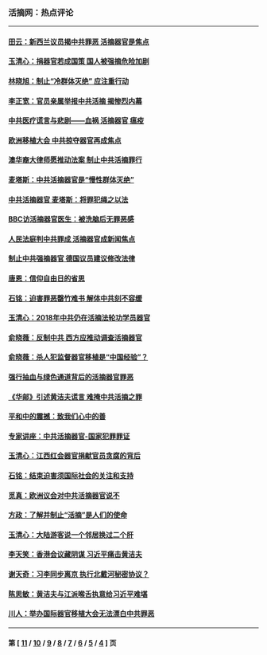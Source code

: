 ### 活摘网：热点评论
---
#### [田云：新西兰议员揭中共罪恶 活摘器官是焦点](../../pages/nf5879/n13070629.md?09050430) 
#### [玉清心：捐器官若成国策 国人被强摘危险加剧](../../pages/nf5879/n12802713.md?09050430) 
#### [林晓旭：制止“冷群体灭绝” 应注重行动](../../pages/nf5879/n12779736.md?09050430) 
#### [李正宽：官员亲属举报中共活摘 揭惨烈内幕](../../pages/nf5879/n12684490.md?09050430) 
#### [中共医疗谎言与悲剧——血祸 活摘器官 瘟疫](../../pages/nf5879/n12372103.md?09050430) 
#### [欧洲移植大会 中共掠夺器官再成焦点](../../pages/nf5879/n11538883.md?09050430) 
#### [澳华裔大律师愿推动法案 制止中共活摘罪行](../../pages/nf5879/n11377039.md?09050430) 
#### [麦塔斯：中共活摘器官是“慢性群体灭绝”](../../pages/nf5879/n11350529.md?09050430) 
#### [中共活摘器官 麦塔斯：将罪犯绳之以法](../../pages/nf5879/n11347973.md?09050430) 
#### [BBC访活摘器官医生：被洗脑后无罪恶感](../../pages/nf5879/n11335935.md?09050430) 
#### [人民法庭判中共罪成 活摘器官成新闻焦点](../../pages/nf5879/n11331578.md?09050430) 
#### [制止中共强摘器官 德国议员建议修改法律](../../pages/nf5879/n11249451.md?09050430) 
#### [唐恩：信仰自由日的省思](../../pages/nf5879/n11003525.md?09050430) 
#### [石铭：迫害罪恶罄竹难书  解体中共刻不容缓](../../pages/nf5879/n10942855.md?09050430) 
#### [玉清心：2018年中共仍在活摘法轮功学员器官](../../pages/nf5879/n10914646.md?09050430) 
#### [俞晓薇：反制中共 西方应推动调查活摘器官](../../pages/nf5879/n10794671.md?09050430) 
#### [俞晓薇：杀人犯监督器官移植是“中国经验”？](../../pages/nf5879/n10466427.md?09050430) 
#### [强行抽血与绿色通道背后的活摘器官罪恶](../../pages/nf5879/n10004708.md?09050430) 
#### [《华邮》引述黄洁夫谎言 难掩中共活摘之罪](../../pages/nf5879/n9642309.md?09050430) 
#### [平和中的震撼：致我们心中的善](../../pages/nf5879/n9021123.md?09050430) 
#### [专家讲座：中共活摘器官-国家犯罪罪证](../../pages/nf5879/n8828153.md?09050430) 
#### [玉清心：江西红会器官捐献官员贪腐的背后](../../pages/nf5879/n8522122.md?09050430) 
#### [石铭：结束迫害须国际社会的关注和支持](../../pages/nf5879/n8443497.md?09050430) 
#### [觅真：欧洲议会对中共活摘器官说不](../../pages/nf5879/n8337486.md?09050430) 
#### [方政：了解并制止“活摘”是人们的使命](../../pages/nf5879/n8329214.md?09050430) 
#### [玉清心：大陆游客说一个邻居换过二个肝](../../pages/nf5879/n8291404.md?09050430) 
#### [李天笑：香港会议藏阴谋 习近平痛击黄洁夫](../../pages/nf5879/n8241459.md?09050430) 
#### [谢天奇：习李同步离京 执行北戴河秘密协议？](../../pages/nf5879/n8230418.md?09050430) 
#### [陈思敏：黄洁夫与江派喉舌执意给习近平难堪](../../pages/nf5879/n8222166.md?09050430) 
#### [川人：举办国际器官移植大会无法漂白中共罪恶](../../pages/nf5879/n8221121.md?09050430) 

---
#### 第 [ [11](./11.md?09050430) / [10](./10.md?09050430) / [9](./9.md?09050430) / [8](./8.md?09050430) / [7](./7.md?09050430) / [6](./6.md?09050430) / [5](./5.md?09050430) / [4](./4.md?09050430) ] 页
